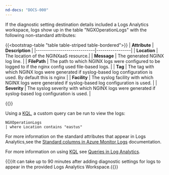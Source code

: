 ```yaml
---
nd-docs: "DOCS-000"
---
```


If the diagnostic setting destination details included a Logs Analytics workspace, logs show up in the table "NGXOperationLogs" with the following non-standard attributes:

{{<bootstrap-table "table table-striped table-bordered">}}
| **Attribute**               | **Description** |
|-----------------------------|-----------------|
| **Location**                  | The location of the NGINXaaS resource.|
| **Message**                 | The generated NGINX log line. |
| **FilePath**                 | The path to which NGINX logs were configured to be logged to if the nginx config used file-based logs. |
| **Tag**                 | The tag with which NGINX logs were generated if syslog-based log configuration is used. By default this is nginx |
| **Facility**                 | The syslog facility with which NGINX logs were generated if syslog-based log configuration is used. |
| **Severity**                | The syslog severity with which NGINX logs were generated if syslog-based log configuration is used. |

{{</bootstrap-table>}}

Using a [KQL](https://learn.microsoft.com/en-us/azure/data-explorer/kusto/query/), a custom query can be run to view the logs:

```
NGXOperationLogs
| where Location contains "eastus"
```

For more information on the standard attributes that appear in Logs Analytics,see the [Standard columns in Azure Monitor Logs](https://learn.microsoft.com/en-us/azure/azure-monitor/logs/log-standard-columns) documentation.

For more information on using [KQL](https://learn.microsoft.com/en-us/azure/data-explorer/kusto/query/) see [Queries in Log Analytics](https://learn.microsoft.com/en-us/azure/azure-monitor/logs/queries?tabs=groupby).

{{<note>}}It can take up to 90 minutes after adding diagnostic settings for logs to appear in the provided Logs Analytics Workspace.{{</note>}}

